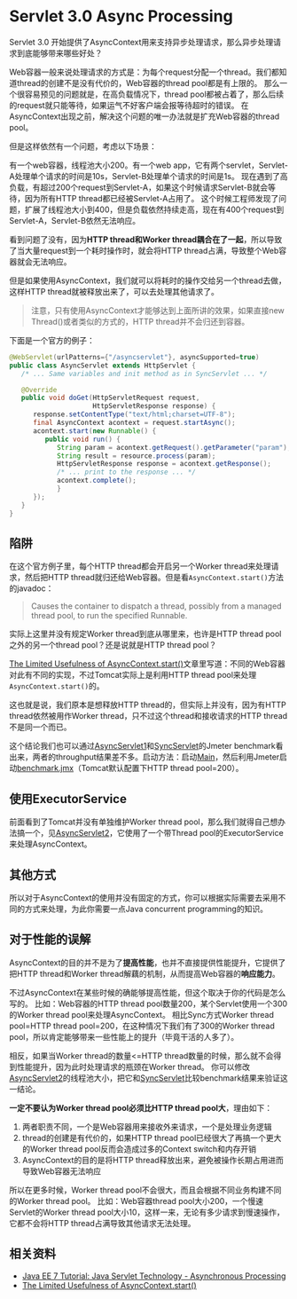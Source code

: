 # Servlet 3.0 Async Processing

Servlet 3.0 开始提供了AsyncContext用来支持异步处理请求，那么异步处理请求到底能够带来哪些好处？

Web容器一般来说处理请求的方式是：为每个request分配一个thread。我们都知道thread的创建不是没有代价的，Web容器的thread pool都是有上限的。
那么一个很容易预见的问题就是，在高负载情况下，thread pool都被占着了，那么后续的request就只能等待，如果运气不好客户端会报等待超时的错误。
在AsyncContext出现之前，解决这个问题的唯一办法就是扩充Web容器的thread pool。

但是这样依然有一个问题，考虑以下场景：

有一个web容器，线程池大小200。有一个web app，它有两个servlet，Servlet-A处理单个请求的时间是10s，Servlet-B处理单个请求的时间是1s。
现在遇到了高负载，有超过200个request到Servlet-A，如果这个时候请求Servlet-B就会等待，因为所有HTTP thread都已经被Servlet-A占用了。
这个时候工程师发现了问题，扩展了线程池大小到400，但是负载依然持续走高，现在有400个request到Servlet-A，Servlet-B依然无法响应。

看到问题了没有，因为**HTTP thread和Worker thread耦合在了一起**，所以导致了当大量request到一个耗时操作时，就会将HTTP thread占满，导致整个Web容器就会无法响应。

但是如果使用AsyncContext，我们就可以将耗时的操作交给另一个thread去做，这样HTTP thread就被释放出来了，可以去处理其他请求了。

> 注意，只有使用AsyncContext才能够达到上面所讲的效果，如果直接new Thread()或者类似的方式的，HTTP thread并不会归还到容器。

下面是一个官方的例子：

```java
@WebServlet(urlPatterns={"/asyncservlet"}, asyncSupported=true)
public class AsyncServlet extends HttpServlet {
   /* ... Same variables and init method as in SyncServlet ... */

   @Override
   public void doGet(HttpServletRequest request, 
                     HttpServletResponse response) {
      response.setContentType("text/html;charset=UTF-8");
      final AsyncContext acontext = request.startAsync();
      acontext.start(new Runnable() {
         public void run() {
            String param = acontext.getRequest().getParameter("param");
            String result = resource.process(param);
            HttpServletResponse response = acontext.getResponse();
            /* ... print to the response ... */
            acontext.complete();
            }
      });
   }
}
```

## 陷阱

在这个官方例子里，每个HTTP thread都会开启另一个Worker thread来处理请求，然后把HTTP thread就归还给Web容器。但是看`AsyncContext.start()`方法的javadoc：

> Causes the container to dispatch a thread, possibly from a managed thread pool, to run the specified Runnable.

实际上这里并没有规定Worker thread到底从哪里来，也许是HTTP thread pool之外的另一个thread pool？还是说就是HTTP thread pool？

[The Limited Usefulness of AsyncContext.start()][4]文章里写道：不同的Web容器对此有不同的实现，不过Tomcat实际上是利用HTTP thread pool来处理`AsyncContext.start()`的。

这也就是说，我们原本是想释放HTTP thread的，但实际上并没有，因为有HTTP thread依然被用作Worker thread，只不过这个thread和接收请求的HTTP thread不是同一个而已。

这个结论我们也可以通过[AsyncServlet1][src-AsyncServlet1]和[SyncServlet][src-SyncServlet]的Jmeter benchmark看出来，两者的throughput结果差不多。启动方法：启动[Main][src-Main]，然后利用Jmeter启动[benchmark.jmx][src-benchmark.jmx]（Tomcat默认配置下HTTP thread pool=200）。



## 使用ExecutorService

前面看到了Tomcat并没有单独维护Worker thread pool，那么我们就得自己想办法搞一个，见[AsyncServlet2][src-AsyncServlet2]，它使用了一个带Thread pool的ExecutorService来处理AsyncContext。

## 其他方式

所以对于AsyncContext的使用并没有固定的方式，你可以根据实际需要去采用不同的方式来处理，为此你需要一点Java concurrent programming的知识。

## 对于性能的误解

AsyncContext的目的并不是为了**提高性能**，也并不直接提供性能提升，它提供了把HTTP thread和Worker thread解藕的机制，从而提高Web容器的**响应能力**。

不过AsyncContext在某些时候的确能够提高性能，但这个取决于你的代码是怎么写的。
比如：Web容器的HTTP thread pool数量200，某个Servlet使用一个300的Worker thread pool来处理AsyncContext。
相比Sync方式Worker thread pool=HTTP thread pool=200，在这种情况下我们有了300的Worker thread pool，所以肯定能够带来一些性能上的提升（毕竟干活的人多了）。

相反，如果当Worker thread的数量<=HTTP thread数量的时候，那么就不会得到性能提升，因为此时处理请求的瓶颈在Worker thread。
你可以修改[AsyncServlet2][src-AsyncServlet2]的线程池大小，把它和[SyncServlet][src-SyncServlet]比较benchmark结果来验证这一结论。

**一定不要认为Worker thread pool必须比HTTP thread pool大**，理由如下：

1. 两者职责不同，一个是Web容器用来接收外来请求，一个是处理业务逻辑
1. thread的创建是有代价的，如果HTTP thread pool已经很大了再搞一个更大的Worker thread pool反而会造成过多的Context switch和内存开销
1. AsyncContext的目的是将HTTP thread释放出来，避免被操作长期占用进而导致Web容器无法响应

所以在更多时候，Worker thread pool不会很大，而且会根据不同业务构建不同的Worker thread pool。
比如：Web容器thread pool大小200，一个慢速Servlet的Worker thread pool大小10，这样一来，无论有多少请求到慢速操作，它都不会将HTTP thread占满导致其他请求无法处理。


## 相关资料

* [Java EE 7 Tutorial: Java Servlet Technology - Asynchronous Processing](https://docs.oracle.com/javaee/7/tutorial/servlets012.htm)
* [The Limited Usefulness of AsyncContext.start()][4]

 [4]: https://dzone.com/articles/limited-usefulness
 [src-Main]: src/main/java/me/chanjar/learning/Main.java
 [src-SyncServlet]: src/main/java/me/chanjar/learning/SyncServlet.java
 [src-AsyncServlet1]: src/main/java/me/chanjar/learning/AsyncServlet1.java
 [src-AsyncServlet2]: src/main/java/me/chanjar/learning/AsyncServlet2.java
 [src-benchmark.jmx]: src/main/java/me/chanjar/learning/benchmark.jmx
